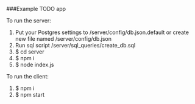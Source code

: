 ###Example TODO app

To run the server:
 1) Put your Postgres settings to /server/config/db.json.default or create new file named /server/config/db.json
 2) Run sql script /server/sql_queries/create_db.sql
 3) $ cd server
 4) $ npm i
 5) $ node index.js

To run the client:
 1) $ npm i 
 2) $ npm start